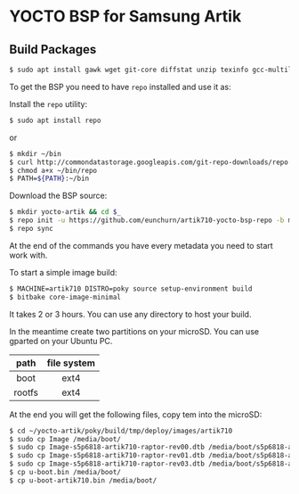 YOCTO BSP for Samsung Artik
===========================

## Build Packages

```bash
$ sudo apt install gawk wget git-core diffstat unzip texinfo gcc-multilib build-essential chrpath socat cpio python python3 python3-pip python3-pexpect xz-utils debianutils iputils-ping
```

To get the BSP you need to have `repo` installed and use it as:

Install the `repo` utility:

```bash
$ sudo apt install repo
```

or

```bash
$ mkdir ~/bin
$ curl http://commondatastorage.googleapis.com/git-repo-downloads/repo > ~/bin/repo
$ chmod a+x ~/bin/repo
$ PATH=${PATH}:~/bin
```
Download the BSP source:

```bash
$ mkdir yocto-artik && cd $_
$ repo init -u https://github.com/eunchurn/artik710-yocto-bsp-repo -b morty
$ repo sync
```

At the end of the commands you have every metadata you need to start work with.

To start a simple image build:

```bash
$ MACHINE=artik710 DISTRO=poky source setup-environment build
$ bitbake core-image-minimal
```
It takes 2 or 3 hours. You can use any directory to host your build.

In the meantime create two partitions on your microSD. You can use gparted on your Ubuntu PC.

| path    | file system |
|:-------:|:-----------:|
|  boot   |     ext4    |
|  rootfs |     ext4    |

At the end you will get the following files, copy tem into the microSD:

```bash
$ cd ~/yocto-artik/poky/build/tmp/deploy/images/artik710
$ sudo cp Image /media/boot/
$ sudo cp Image-s5p6818-artik710-raptor-rev00.dtb /media/boot/s5p6818-artik710-raptor-rev00.dtb
$ sudo cp Image-s5p6818-artik710-raptor-rev01.dtb /media/boot/s5p6818-artik710-raptor-rev01.dtb
$ sudo cp Image-s5p6818-artik710-raptor-rev03.dtb /media/boot/s5p6818-artik710-raptor-rev03.dtb
$ cp u-boot.bin /media/boot/
$ cp u-boot-artik710.bin /media/boot/
```
